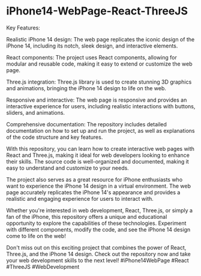 # iPhone14-WebPage-React-ThreeJS
Key Features:

Realistic iPhone 14 design: The web page replicates the iconic design of the iPhone 14, including its notch, sleek design, and interactive elements.

React components: The project uses React components, allowing for modular and reusable code, making it easy to extend or customize the web page.

Three.js integration: Three.js library is used to create stunning 3D graphics and animations, bringing the iPhone 14 design to life on the web.

Responsive and interactive: The web page is responsive and provides an interactive experience for users, including realistic interactions with buttons, sliders, and animations.

Comprehensive documentation: The repository includes detailed documentation on how to set up and run the project, as well as explanations of the code structure and key features.

With this repository, you can learn how to create interactive web pages with React and Three.js, making it ideal for web developers looking to enhance their skills. The source code is well-organized and documented, making it easy to understand and customize to your needs.

The project also serves as a great resource for iPhone enthusiasts who want to experience the iPhone 14 design in a virtual environment. The web page accurately replicates the iPhone 14's appearance and provides a realistic and engaging experience for users to interact with.

Whether you're interested in web development, React, Three.js, or simply a fan of the iPhone, this repository offers a unique and educational opportunity to explore the capabilities of these technologies. Experiment with different components, modify the code, and see the iPhone 14 design come to life on the web!

Don't miss out on this exciting project that combines the power of React, Three.js, and the iPhone 14 design. Check out the repository now and take your web development skills to the next level! #iPhone14WebPage #React #ThreeJS #WebDevelopment
